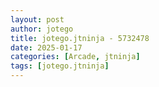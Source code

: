 ```yaml
---
layout: post
author: jotego
title: jotego.jtninja - 5732478
date: 2025-01-17
categories: [Arcade, jtninja]
tags: [jotego.jtninja]
---
```


